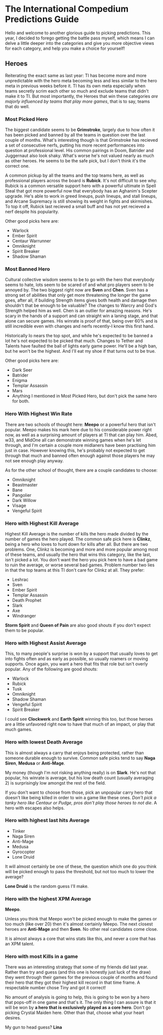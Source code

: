 # The International Compedium Predictions Guide

Hello and welcome to another glorious guide to picking predictions. This year, I decided to forego getting the battle pass myself, which means I can delve a little deeper into the categories and give you more objective views for each category, and help you make a choice for yourself!

## Heroes
Reiterating the exact same as last year: TI has become more and more unpredictable with the hero meta becoming less and less similar to the hero meta in previous weeks before it. TI has its own meta especially when teams secretly scrim each other so much and exclude teams that didn't make it to TI. But most importantly, the Heroes that win these categories *are majorly influenced by teams that play more games*, that is to say, teams that do well.

### Most Picked Hero

The biggest candidate seems to be **Grimstroke**, largely due to how often it has been picked and banned by all the teams in question over the last couple of months. What's interesting though is that Grimstroke has recieved a set of consecutive nerfs, putting his more recent performances into question at professional level. His common pairings in Doom, Batrider and Juggernaut also look shaky. What's worse he's not valued nearly as much as other heroes. He seems to be the safe pick, but I don't think it's the correct one.

A common pickup by all the teams and the top teams here, as well as professional players across the board is **Rubick**. It's not difficult to see why. Rubick is a common versatile support hero with a powerful ultimate in Spell Steal that got more powerful now that everybody has an Aghanim's Scepter upgrade. He's able to work in greed lineups, push lineups, and stall lineups, and Arcane Supremacy is still showing its weight in fights and skirmishes. To top it off, Rubick last recieved a small buff and has not yet recieved a nerf despite his popularity.

Other good picks here are:
 - Warlock
 - Ember Spirit
 - Centaur Warrunner
 - Omniknight
 - Spirit Breaker
 - Shadow Shaman
 
### Most Banned Hero

Cultural collective wisdom seems to be to go with the hero that everybody seems to hate, lots seem to be scared of and what pro players seem to be annoyed by. The two biggest right now are **Sven** and **Chen**. Sven has a strong set of abilities that only get more threatening the longer the game goes, after all, if building Strength items gives both health and damage then shouldn't that be enough to be valuable? The changes to Warcry and God's Strength helped him as well. Chen is an outlier for amazing reasons. He's scary in the hands of a support and can straight win a laning stage, and that alone can secure games. His winrate is proof of that, being over 60% and is still incredible even with changes and nerfs recently-I know this first hand.

Historically Io nears the top spot, and while he's expected to be banned a lot he's not expected to be picked that much. Changes to Tether and Talents have faulted the ball of lights early game power. He'll be a high ban, but he won't be the highest. And I'll eat my shoe if that turns out to be true.

Other good picks here are:

 - Dark Seer
 - Batrider
 - Enigma
 - Templar Assassin
 - Mars
 - Anything I mentioned in Most Picked Hero, but don't pick the same hero for both.
 
### Hero With Highest Win Rate

There are two schools of thought here: **Meepo** or a powerful hero that isn't popular. Meepo makes his mark here due to his considerable power right now, as well as a surprising amount of players at TI that can play him. Abed, w33, and MidOne all can demonstrate winning games when he's let through, and I'm certain a couple more midlaners have been practising him just in case. However knowing this, he's probably not expected to get through that much and banned often enough against those players he may not see enough play anyway.

As for the other school of thought, there are a couple candidates to choose:

 - Omniknight
 - Beastmaster
 - Bane
 - Pangolier
 - Dark Willow
 - Visage
 - Vengeful Spirit
 
### Hero with Highest Kill Average
 
Highest Kill Average is the number of kills the hero made divided by the number of games the hero played. The common safe pick here is **Clinkz**, being a hero who loves to hunt down for kills after all. But there are two problems. One, Clinkz is becoming and more and more popular among most of these teams, and usually the hero that wins this category, like the last, isn't picked a lot. You don't want the hero you pick here to have a bad game to ruin the average, or worse several bad games. Problem number two lies in that the top teams at this TI don't care for Clinkz at all. They prefer:

 - Leshrac
 - Sven
 - Ember Spirit
 - Templar Assassin
 - Death Prophet
 - Slark
 - Axe
 - Windranger
 
**Storm Spirit** and **Queen of Pain** are also good shouts if you don't expect them to be popular.

### Hero with Highest Assist Average

This, to many people's surprise is won by a support that usually loves to get into fights often and as early as possible, so usually roamers or moving supports. Once again, you want a hero that fits that role but isn't overly popular. Any of the following are good shouts:

- Warlock
- Rubick
- Tusk
- Omniknight
- Shadow Shaman
- Vengeful Spirit
- Spirit Breaker

I could see **Clockwerk** and **Earth Spirit** winning this too, but those heroes are a little unfavored right now to have that much of an impact, or play that much games.

### Hero with lowest Death Average

This is almost always a carry that enjoys being protected, rather than someone durable enough to survive. Common safe picks tend to say **Naga Siren**, **Medusa** or **Anti-Mage**.

My money (though I'm not risking anything really) is on **Slark**. He's not that popular, his winrate is average, but his low death count (usually averaging 2) is surprisingly low amongst the rest of the field.

If you don't want to choose from those, pick an unpopular carry hero that doesn't like being killed in order to win a game like these ones. *Don't pick a tanky hero like Centaur or Pudge, pros don't play those heroes to not die*. A hero with escapes also helps.

### Hero with highest last hits Average

- Tinker
- Naga Siren
- Anti-Mage
- Medusa
- Gyrocopter
- Lone Druid

It will almost certainly be one of these, the question which one do you think will be picked enough to pass the threshold, but not too much to lower the average?

**Lone Druid** is the random guess I'll make.

### Hero with the highest XPM Average

**Meepo**.

Unless you think that Meepo won't be picked enough to make the games or too much (like over 20) then it's almost certainly Meepo. The next closest heroes are **Anti-Mage** and then **Sven**. No other real candidates come close.

It is almost always a core that wins stats like this, and never a core that has an XPM talent.

### Hero with most Kills in a game

There was an interesting strategy that some of my friends did last year. Rather than try and guess (and this one is honestly just luck of the draw) they went through their games for the previous couple of months and found their hero that they got their highest kill record in that time frame. A respectable number chose Tiny and got it correct!

No amount of analysis is going to help, this is going to be won by a hero that pops-off in one game and that's it. The only thing I can assure is that it will be won by **a hero that is exclusively played as a core hero**. Don't go picking Crystal Maiden here. Other than that, choose what your heart desires.

My gun to head guess? **Lina**
